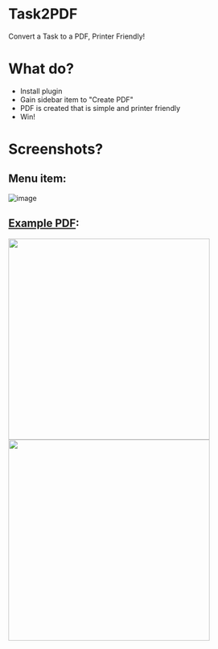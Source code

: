 # Task2PDF

Convert a Task to a PDF, Printer Friendly!

# What do?

* Install plugin
* Gain sidebar item to "Create PDF"
* PDF is created that is simple and printer friendly
* Win!

# Screenshots?

## Menu item:

![image](https://user-images.githubusercontent.com/26339368/46331051-f5fc4980-c5e3-11e8-8d3c-f1d023ee20eb.png)


## [Example PDF](https://github.com/creecros/Task2pdf/blob/master/Misc/1_Test%20Task.pdf):

<img src="https://user-images.githubusercontent.com/26339368/46361826-9f6f2980-c63c-11e8-9ab9-de9d76e85f2a.png" width="400">
<img src="https://user-images.githubusercontent.com/26339368/46362125-70a58300-c63d-11e8-9abe-0b9765306440.png" width="400">
